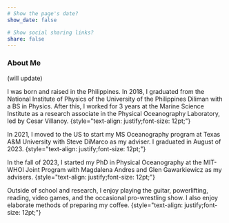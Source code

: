 ```yaml
---
# Show the page's date?
show_date: false

# Show social sharing links?
share: false
---
```

### About Me ###

(will update)

I was born and raised in the Philippines. In 2018, I graduated from the National Institute of Physics of the University of the Philippines Diliman with a BS in Physics. After this, I worked for 3 years at the Marine Science Institute as a research associate in the Physical Oceanography Laboratory, led by Cesar Villanoy.
{style="text-align: justify;font-size: 12pt;"}

In 2021, I moved to the US to start my MS Oceanography program at Texas A&M University with Steve DiMarco as my adviser. I graduated in August of 2023.
{style="text-align: justify;font-size: 12pt;"}

In the fall of 2023, I started my PhD in Physical Oceanography at the MIT-WHOI Joint Program with Magdalena Andres and Glen Gawarkiewicz as my advisers.
{style="text-align: justify;font-size: 12pt;"}

Outside of school and research, I enjoy playing the guitar, powerlifting, reading, video games, and the occasional pro-wrestling show. I also enjoy elaborate methods of preparing my coffee.
{style="text-align: justify;font-size: 12pt;"}


